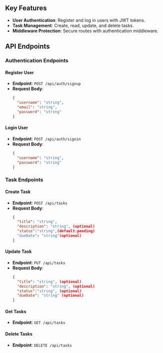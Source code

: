## Key Features
- **User Authentication**: Register and log in users with JWT tokens.
- **Task Management**: Create, read, update, and delete tasks.
- **Middleware Protection**: Secure routes with authentication middleware.
## API Endpoints

### Authentication Endpoints

#### Register User
- **Endpoint**: `POST /api/auth/signup`
- **Request Body**:
  ```json
  {
    "username": "string",
    "email": "string",
    "password": "string"
  }

#### Login User
- **Endpoint**: `POST /api/auth/signin`
- **Request Body**:
  ```json
  {
    "username": "string",
    "password": "string"
  }


### Task Endpoints

#### Create Task 
- **Endpoint**: `POST /api/tasks`
- **Request Body**:
  ```json
  {
    "title": "string",
    "description": "string", (optional)
    "status":"string",(default:pending)
    "dueDate": "string"(optional)
  }

#### Update Task 
- **Endpoint**: `PUT /api/tasks`
- **Request Body**:
  ```json
  {
    "title": "string", (optional)
    "description": "string", (optional)
    "status":"string", (optional)
    "dueDate": "string" (optional)
  }
#### Get Tasks 
- **Endpoint**: `GET /api/tasks`
#### Delete Tasks 
- **Endpoint**: `DELETE /api/tasks`
